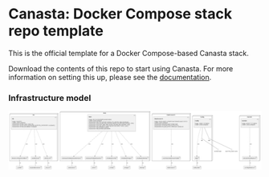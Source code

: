 # Canasta: Docker Compose stack repo template
This is the official template for a Docker Compose-based Canasta stack.

Download the contents of this repo to start using Canasta. For more information on setting this up, please see the [documentation](https://canasta.wiki/documentation).


### Infrastructure model

![Infrastructure model](.infragenie/infrastructure_model.png)